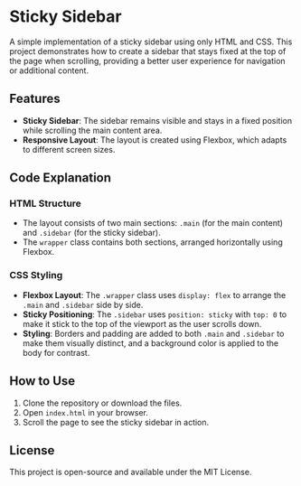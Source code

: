 # Sticky Sidebar

A simple implementation of a sticky sidebar using only HTML and CSS. This project demonstrates how to create a sidebar that stays fixed at the top of the page when scrolling, providing a better user experience for navigation or additional content.

## Features
- **Sticky Sidebar**: The sidebar remains visible and stays in a fixed position while scrolling the main content area.
- **Responsive Layout**: The layout is created using Flexbox, which adapts to different screen sizes.

## Code Explanation

### HTML Structure

- The layout consists of two main sections: `.main` (for the main content) and `.sidebar` (for the sticky sidebar).
- The `wrapper` class contains both sections, arranged horizontally using Flexbox.

### CSS Styling

- **Flexbox Layout**: The `.wrapper` class uses `display: flex` to arrange the `.main` and `.sidebar` side by side.
- **Sticky Positioning**: The `.sidebar` uses `position: sticky` with `top: 0` to make it stick to the top of the viewport as the user scrolls down.
- **Styling**: Borders and padding are added to both `.main` and `.sidebar` to make them visually distinct, and a background color is applied to the body for contrast.

## How to Use

1. Clone the repository or download the files.
2. Open `index.html` in your browser.
3. Scroll the page to see the sticky sidebar in action.

## License

This project is open-source and available under the MIT License.
